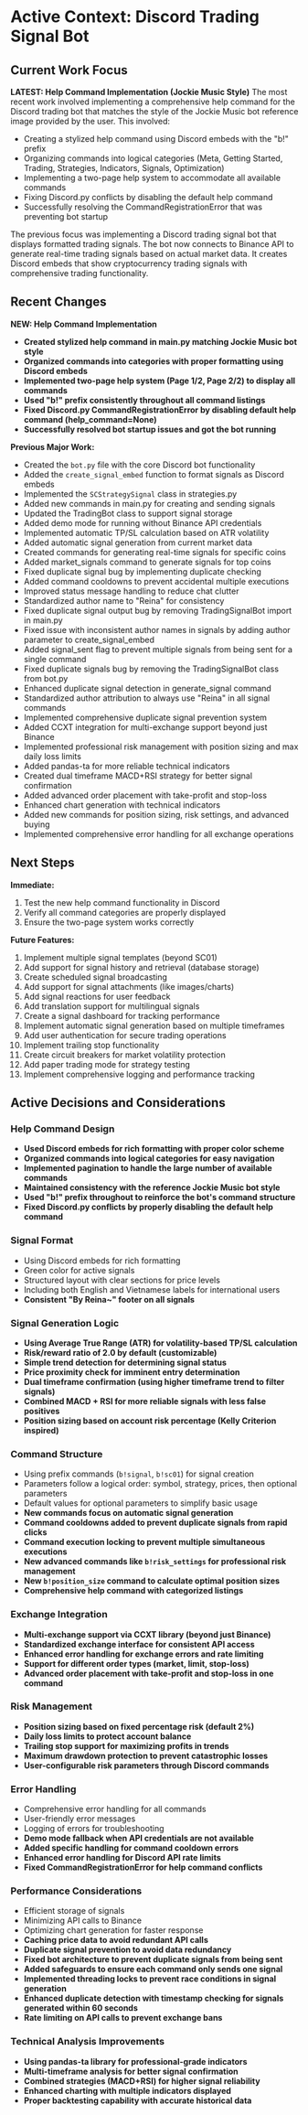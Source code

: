 # Active Context: Discord Trading Signal Bot

## Current Work Focus
**LATEST: Help Command Implementation (Jockie Music Style)**
The most recent work involved implementing a comprehensive help command for the Discord trading bot that matches the style of the Jockie Music bot reference image provided by the user. This involved:

- Creating a stylized help command using Discord embeds with the "b!" prefix
- Organizing commands into logical categories (Meta, Getting Started, Trading, Strategies, Indicators, Signals, Optimization)
- Implementing a two-page help system to accommodate all available commands
- Fixing Discord.py conflicts by disabling the default help command
- Successfully resolving the CommandRegistrationError that was preventing bot startup

The previous focus was implementing a Discord trading signal bot that displays formatted trading signals. The bot now connects to Binance API to generate real-time trading signals based on actual market data. It creates Discord embeds that show cryptocurrency trading signals with comprehensive trading functionality.

## Recent Changes
**NEW: Help Command Implementation**
- **Created stylized help command in main.py matching Jockie Music bot style**
- **Organized commands into categories with proper formatting using Discord embeds**
- **Implemented two-page help system (Page 1/2, Page 2/2) to display all commands**
- **Used "b!" prefix consistently throughout all command listings**
- **Fixed Discord.py CommandRegistrationError by disabling default help command (help_command=None)**
- **Successfully resolved bot startup issues and got the bot running**

**Previous Major Work:**
- Created the `bot.py` file with the core Discord bot functionality
- Added the `create_signal_embed` function to format signals as Discord embeds
- Implemented the `SCStrategySignal` class in strategies.py
- Added new commands in main.py for creating and sending signals
- Updated the TradingBot class to support signal storage
- Added demo mode for running without Binance API credentials
- Implemented automatic TP/SL calculation based on ATR volatility
- Added automatic signal generation from current market data
- Created commands for generating real-time signals for specific coins
- Added market_signals command to generate signals for top coins
- Fixed duplicate signal bug by implementing duplicate checking
- Added command cooldowns to prevent accidental multiple executions
- Improved status message handling to reduce chat clutter
- Standardized author name to "Reina" for consistency
- Fixed duplicate signal output bug by removing TradingSignalBot import in main.py
- Fixed issue with inconsistent author names in signals by adding author parameter to create_signal_embed
- Added signal_sent flag to prevent multiple signals from being sent for a single command
- Fixed duplicate signals bug by removing the TradingSignalBot class from bot.py
- Enhanced duplicate signal detection in generate_signal command
- Standardized author attribution to always use "Reina" in all signal commands
- Implemented comprehensive duplicate signal prevention system
- Added CCXT integration for multi-exchange support beyond just Binance
- Implemented professional risk management with position sizing and max daily loss limits
- Added pandas-ta for more reliable technical indicators
- Created dual timeframe MACD+RSI strategy for better signal confirmation
- Added advanced order placement with take-profit and stop-loss
- Enhanced chart generation with technical indicators
- Added new commands for position sizing, risk settings, and advanced buying
- Implemented comprehensive error handling for all exchange operations

## Next Steps
**Immediate:**
1. Test the new help command functionality in Discord
2. Verify all command categories are properly displayed
3. Ensure the two-page system works correctly

**Future Features:**
1. Implement multiple signal templates (beyond SC01)
2. Add support for signal history and retrieval (database storage)
3. Create scheduled signal broadcasting
4. Add support for signal attachments (like images/charts)
5. Add signal reactions for user feedback
6. Add translation support for multilingual signals
7. Create a signal dashboard for tracking performance
8. Implement automatic signal generation based on multiple timeframes
9. Add user authentication for secure trading operations
10. Implement trailing stop functionality
11. Create circuit breakers for market volatility protection
12. Add paper trading mode for strategy testing
13. Implement comprehensive logging and performance tracking

## Active Decisions and Considerations

### Help Command Design
- **Used Discord embeds for rich formatting with proper color scheme**
- **Organized commands into logical categories for easy navigation**
- **Implemented pagination to handle the large number of available commands**
- **Maintained consistency with the reference Jockie Music bot style**
- **Used "b!" prefix throughout to reinforce the bot's command structure**
- **Fixed Discord.py conflicts by properly disabling the default help command**

### Signal Format
- Using Discord embeds for rich formatting
- Green color for active signals
- Structured layout with clear sections for price levels
- Including both English and Vietnamese labels for international users
- **Consistent "By Reina~" footer on all signals**

### Signal Generation Logic
- **Using Average True Range (ATR) for volatility-based TP/SL calculation**
- **Risk/reward ratio of 2.0 by default (customizable)**
- **Simple trend detection for determining signal status**
- **Price proximity check for imminent entry determination**
- **Dual timeframe confirmation (using higher timeframe trend to filter signals)**
- **Combined MACD + RSI for more reliable signals with less false positives**
- **Position sizing based on account risk percentage (Kelly Criterion inspired)**

### Command Structure
- Using prefix commands (`b!signal`, `b!sc01`) for signal creation
- Parameters follow a logical order: symbol, strategy, prices, then optional parameters
- Default values for optional parameters to simplify basic usage
- **New commands focus on automatic signal generation**
- **Command cooldowns added to prevent duplicate signals from rapid clicks**
- **Command execution locking to prevent multiple simultaneous executions**
- **New advanced commands like `b!risk_settings` for professional risk management**
- **New `b!position_size` command to calculate optimal position sizes**
- **Comprehensive help command with categorized listings**

### Exchange Integration
- **Multi-exchange support via CCXT library (beyond just Binance)**
- **Standardized exchange interface for consistent API access**
- **Enhanced error handling for exchange errors and rate limiting**
- **Support for different order types (market, limit, stop-loss)**
- **Advanced order placement with take-profit and stop-loss in one command**

### Risk Management
- **Position sizing based on fixed percentage risk (default 2%)**
- **Daily loss limits to protect account balance**
- **Trailing stop support for maximizing profits in trends**
- **Maximum drawdown protection to prevent catastrophic losses**
- **User-configurable risk parameters through Discord commands**

### Error Handling
- Comprehensive error handling for all commands
- User-friendly error messages
- Logging of errors for troubleshooting
- **Demo mode fallback when API credentials are not available**
- **Added specific handling for command cooldown errors**
- **Enhanced error handling for Discord API rate limits**
- **Fixed CommandRegistrationError for help command conflicts**

### Performance Considerations
- Efficient storage of signals
- Minimizing API calls to Binance
- Optimizing chart generation for faster response
- **Caching price data to avoid redundant API calls**
- **Duplicate signal prevention to avoid data redundancy** 
- **Fixed bot architecture to prevent duplicate signals from being sent** 
- **Added safeguards to ensure each command only sends one signal** 
- **Implemented threading locks to prevent race conditions in signal generation**
- **Enhanced duplicate detection with timestamp checking for signals generated within 60 seconds**
- **Rate limiting on API calls to prevent exchange bans**

### Technical Analysis Improvements
- **Using pandas-ta library for professional-grade indicators**
- **Multi-timeframe analysis for better signal confirmation**
- **Combined strategies (MACD+RSI) for higher signal reliability**
- **Enhanced charting with multiple indicators displayed**
- **Proper backtesting capability with accurate historical data** 